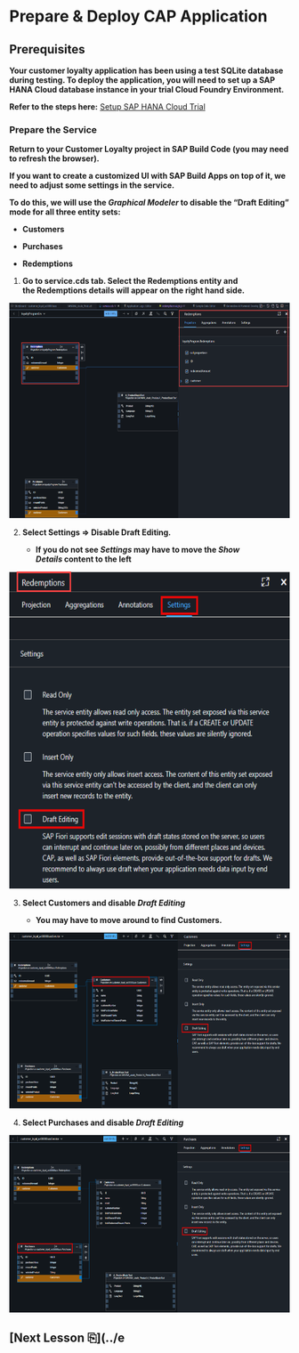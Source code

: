 # Prepare & Deploy CAP Application

## Prerequisites

**Your customer loyalty application has been using a test SQLite database during testing. To deploy the application, you will need to set up a SAP HANA Cloud database instance in your trial Cloud Foundry Environment.** 

**Refer to the steps here:**  [Setup SAP HANA Cloud Trial](../hana-install/)

### Prepare the Service

**Return to your Customer Loyalty project in SAP Build Code 
(you may need to refresh the browser).**

**If you want to create a customized UI with SAP Build Apps on top of
it, we need to adjust some settings in the service.**

**To do this, we will use the *Graphical Modeler* to disable the “Draft
Editing” mode for all three entity sets:**

- **Customers**

- **Purchases**

- **Redemptions**

1.  **Go to service.cds tab. Select the Redemptions entity and
    the Redemptions details will appear on the right hand side.**

<img src="images/image1.png"
style="width:6.5in;height:4.02708in" />

2.  **Select Settings =\> Disable Draft Editing.**

    - **If you do not see *Settings* may have to move the *Show
      Details* content to the left**

<img src="images/image2.png"
style="width:6.5in;height:5.93403in" />

3.  **Select Customers and disable *Draft Editing***

    - **You may have to move around to find Customers.**

<img src="images/image3.png"
style="width:6.5in;height:3.29375in" />

4.  **Select Purchases and disable *Draft Editing***

<img src="images/image4.png"
style="width:6.5in;height:3.32708in" />

## [Next Lesson ⎘](../e